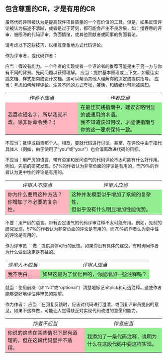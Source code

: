 ## 包含尊重的CR，才是有用的CR

虽然代码评审被认为是提高软件项目质量的一个有价值的工具。但是，如果反馈评论被认为描述不清晰，或者是过于苛刻，都可能会产生不良后果，如：慢吞吞的评审、被阻滞的代码评审，负面情绪，或其他贡献者或同事的负面看法。

请考虑以下这些技巧，以相互尊重地方式代码评论。

作为评审者，或代码作者：

应当：假设有能力。一个作者的实现或者一个评论者的推荐可能是由于另一方与你有不同的背景。先问问题以获得理解。
应当：提供基本原理或上下文，如最佳实践文档、样式指南或设计文档。这可以帮助其他人理解你的决定或提供指导。
应当：考虑如何解释评论。注意不同的方式夸张，笑话，和情绪化可能被感知。


<table class="my-bordered-table">
  <tbody>
<tr width=‘50%’>
      <td style="text-align: center;"><em>作者不应当</em></td>
      <td style="text-align: center;"><em>作者应当</em></td>
</tr>
<tr>
<td bgcolor=LightPink>
我喜欢短名字，所以我就不改。除非你命令我？:)
</td>
<td bgcolor=LIGHTGREEN>
在最佳实践指南中，建议省略明显的或通用的术语。<br/>
我不知道该如何改，才能使指南与你的这一要求保持一致。
</td>
  </tr>
</tbody></table>


不应当：批评或指责那个人。相反，要就代码进行讨论。甚至，在评论中由于指代具体人（例如，由于使用了“you”或“your”）也会偏离改进代码的目标。

不应当：用严厉的语言。带有否定和反问语气的代码评论不太可能有什么好作用。例如，先前的研究发现，57%的作者认为非常负面的评论是有用的，而79%的作者认为更中性的评论是有用的。

<table class="my-bordered-table">
  <tbody>
<tr width=‘50%’>
      <td style="text-align: center;"><em>评审人不应当</em></td>
      <td style="text-align: center;"><em>评审人应当</em></td>
</tr>
<tr>
<td bgcolor=LightPink>
你为什么要用这种方法？<br/>
你增加了不必要的复杂性。
</td>
<td bgcolor=LIGHTGREEN>
这种并发模型似乎增加了系统的复杂性，<br>
但似乎没有什么明显增加性能优势。
</td>
  </tr>
</tbody></table>


不要：用严厉的语言。带有否定语气的代码评审注释不太可能有用。例如，先前的研究发现，57%的作者认为非常负面的评论是有用的，而79%的作者认为更中性的评论是有用的。


作为评审员：
做：提供具体可行的反馈。如果你没有具体的建议，有时询问作者为什么做出决定是有益的。


<table class="my-bordered-table">
  <tbody>
<tr width=‘50%’>
      <td style="text-align: center;"><em>评审人不应当</em></td>
      <td style="text-align: center;"><em>评审人应当</em></td>
</tr>
<tr>
<td bgcolor=LightPink>
我不明白。
</td>
<td bgcolor=LIGHTGREEN>
如果这是为了优化目的，你能增加一些注释吗？
</td>
  </tr>
</tbody></table>



就当：使用前缀（如“Nit”或“optional”）清楚地标记nitpick和可选注释。这使作者能够更好地评估评审员的期望。

作为作者：
应当：在回复反馈时，应该对代码进行澄清，或回复评审员提出的意见。如果不这样做，可能让人觉得缺乏对实现代码改进的意愿和能力。


<table class="my-bordered-table">
  <tbody>
<tr width=‘50%’>
      <td style="text-align: center;"><em>作者不应当</em></td>
      <td style="text-align: center;"><em>作者应当</em></td>
</tr>
<tr>
<td bgcolor=LightPink>
你说的这些在某些情况下是有道理的，但在这段代码里并不适用。
</td>
<td bgcolor=LIGHTGREEN>
我添加了一条代码注释，说明为什么在这段代码中要这样实现。
</td>
  </tr>
</tbody></table>




